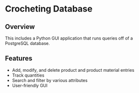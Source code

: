 # Crocheting Database

## Overview
This includes a Python GUI application that runs queries off of a PostgreSQL database.

## Features
- Add, modify, and delete product and product material entries
- Track quantities
- Search and filter by various attributes
- User-friendly GUI
